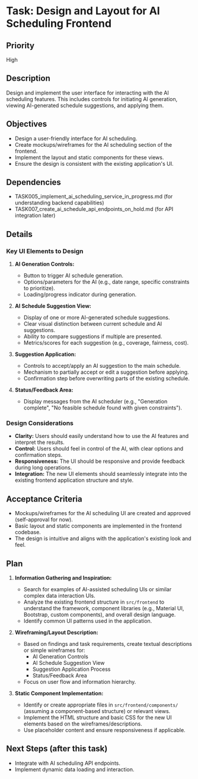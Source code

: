 # Task: Design and Layout for AI Scheduling Frontend

## Priority

High

## Description

Design and implement the user interface for interacting with the AI scheduling features. This includes controls for initiating AI generation, viewing AI-generated schedule suggestions, and applying them.

## Objectives

- Design a user-friendly interface for AI scheduling.
- Create mockups/wireframes for the AI scheduling section of the frontend.
- Implement the layout and static components for these views.
- Ensure the design is consistent with the existing application's UI.

## Dependencies

- TASK005_implement_ai_scheduling_service_in_progress.md (for understanding backend capabilities)
- TASK007_create_ai_schedule_api_endpoints_on_hold.md (for API integration later)

## Details

### Key UI Elements to Design

1. **AI Generation Controls:**
   - Button to trigger AI schedule generation.
   - Options/parameters for the AI (e.g., date range, specific constraints to prioritize).
   - Loading/progress indicator during generation.

2. **AI Schedule Suggestion View:**
   - Display of one or more AI-generated schedule suggestions.
   - Clear visual distinction between current schedule and AI suggestions.
   - Ability to compare suggestions if multiple are presented.
   - Metrics/scores for each suggestion (e.g., coverage, fairness, cost).

3. **Suggestion Application:**
   - Controls to accept/apply an AI suggestion to the main schedule.
   - Mechanism to partially accept or edit a suggestion before applying.
   - Confirmation step before overwriting parts of the existing schedule.

4. **Status/Feedback Area:**
   - Display messages from the AI scheduler (e.g., "Generation complete", "No feasible schedule found with given constraints").

### Design Considerations

- **Clarity:** Users should easily understand how to use the AI features and interpret the results.
- **Control:** Users should feel in control of the AI, with clear options and confirmation steps.
- **Responsiveness:** The UI should be responsive and provide feedback during long operations.
- **Integration:** The new UI elements should seamlessly integrate into the existing frontend application structure and style.

## Acceptance Criteria

- Mockups/wireframes for the AI scheduling UI are created and approved (self-approval for now).
- Basic layout and static components are implemented in the frontend codebase.
- The design is intuitive and aligns with the application's existing look and feel.

## Plan

1. **Information Gathering and Inspiration:**
   - Search for examples of AI-assisted scheduling UIs or similar complex data interaction UIs.
   - Analyze the existing frontend structure in `src/frontend` to understand the framework, component libraries (e.g., Material UI, Bootstrap, custom components), and overall design language.
   - Identify common UI patterns used in the application.

2. **Wireframing/Layout Description:**
   - Based on findings and task requirements, create textual descriptions or simple wireframes for:
     - AI Generation Controls
     - AI Schedule Suggestion View
     - Suggestion Application Process
     - Status/Feedback Area
   - Focus on user flow and information hierarchy.

3. **Static Component Implementation:**
   - Identify or create appropriate files in `src/frontend/components/` (assuming a component-based structure) or relevant views.
   - Implement the HTML structure and basic CSS for the new UI elements based on the wireframes/descriptions.
   - Use placeholder content and ensure responsiveness if applicable.

## Next Steps (after this task)

- Integrate with AI scheduling API endpoints.
- Implement dynamic data loading and interaction.
